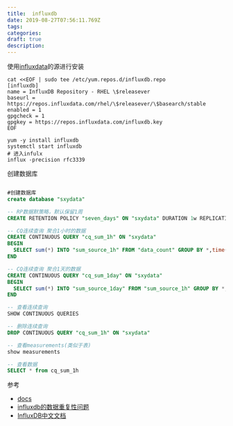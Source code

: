 ```yaml
---
title:  influxdb
date: 2019-08-27T07:56:11.769Z
tags: 
categories:
draft: true
description: 
---
```


使用[influxdata](https://docs.influxdata.com/influxdb/v1.7/introduction/installation/)的源进行安装

```shell
cat <<EOF | sudo tee /etc/yum.repos.d/influxdb.repo
[influxdb]
name = InfluxDB Repository - RHEL \$releasever
baseurl = https://repos.influxdata.com/rhel/\$releasever/\$basearch/stable
enabled = 1
gpgcheck = 1
gpgkey = https://repos.influxdata.com/influxdb.key
EOF

yum -y install influxdb
systemctl start influxdb
# 进入infulx
influx -precision rfc3339
```

创建数据库

```sql

#创建数据库
create database "sxydata"

-- RP数据默策略，默认保留1周
CREATE RETENTION POLICY "seven_days" ON "sxydata" DURATION 1w REPLICATION 1 DEFAULT

-- CQ连续查询 聚合1小时的数据
CREATE CONTINUOUS QUERY "cq_sum_1h" ON "sxydata"
BEGIN
  SELECT sum(*) INTO "sum_source_1h" FROM "data_count" GROUP BY *,time(1h)
END

-- CQ连续查询 聚合1天的数据
CREATE CONTINUOUS QUERY "cq_sum_1day" ON "sxydata"
BEGIN
  SELECT sum(*) INTO "sum_source_1day" FROM "sum_source_1h" GROUP BY *,time(1d)
END

-- 查看连续查询
SHOW CONTINUOUS QUERIES

-- 删除连续查询
DROP CONTINUOUS QUERY "cq_sum_1h" ON "sxydata"

-- 查看measurements(类似于表)
show measurements

-- 查看数据
SELECT * from cq_sum_1h
```




参考  

- [docs](https://v2.docs.influxdata.com/v2.0/get-started/)
- [influxdb的数据重复性问题](https://docs.influxdata.com/influxdb/v1.7/troubleshooting/frequently-asked-questions/#how-does-influxdb-handle-duplicate-points)
- [InfluxDB中文文档](https://jasper-zhang1.gitbooks.io/influxdb/content/)
